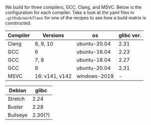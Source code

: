 We build for three compilers, GCC, Clang, and MSVC. Below is the configuration for each
compiler. Take a look at the yaml files in `.github/workflows` for one of the recipes to
see how a build matrix is constructed.

| Compiler | Versions       | os           | glibc ver. |
| -------- | -------------- | ------------ | ---------- |
| Clang    | 8, 9, 10       | ubuntu-20.04 | 2.31       |
| GCC      | 6              | ubuntu-16.04 | 2.23       |
| GCC      | 7, 8           | ubuntu-18.04 | 2.27       |
| GCC      | 9              | ubuntu-20.04 | 2.31       |
| MSVC     | 16: v141, v142 | windows-2019 | -          |

| Debian   | glibc   |
|----------|---------|
| Stretch  | 2.24    |
| Buster   | 2.28    |
| Bullseye | 2.30(?) |
